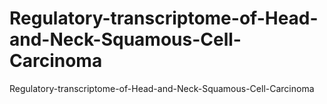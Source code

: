 # Regulatory-transcriptome-of-Head-and-Neck-Squamous-Cell-Carcinoma
Regulatory-transcriptome-of-Head-and-Neck-Squamous-Cell-Carcinoma
